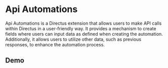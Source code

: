 # Api Automations
Api Automations is a Directus extension that allows users to make API calls within Directus in a user-friendly way. It provides a mechanism to create fields where users can input data as defined when creating the automation. Additionally, it allows users to utilize other data, such as previous responses, to enhance the automation process.

## Demo
